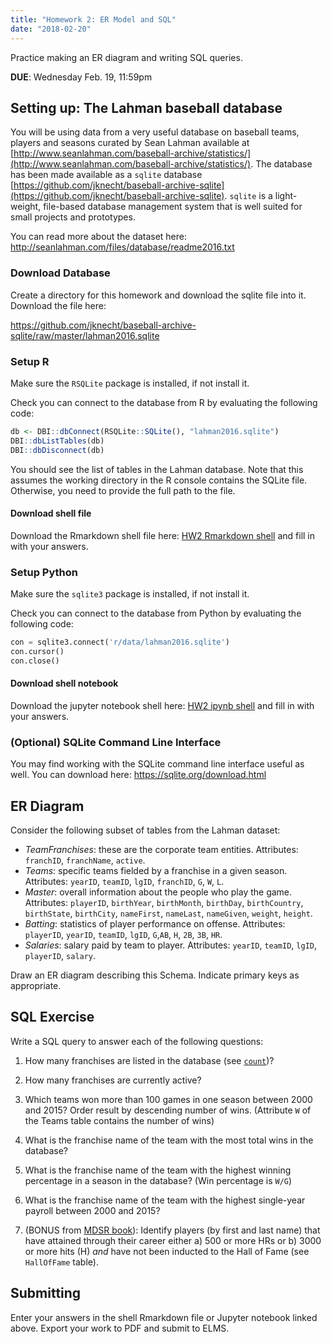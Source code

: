 ```yaml
---
title: "Homework 2: ER Model and SQL"
date: "2018-02-20"
---
```


Practice making an ER diagram and writing SQL queries.

**DUE**: Wednesday Feb. 19, 11:59pm

<!--more-->

## Setting up: The Lahman baseball database

You will be using data from a very useful database on baseball teams, players and seasons curated by Sean Lahman available at [http://www.seanlahman.com/baseball-archive/statistics/](http://www.seanlahman.com/baseball-archive/statistics/). The database has been made available as a `sqlite` database [https://github.com/jknecht/baseball-archive-sqlite](https://github.com/jknecht/baseball-archive-sqlite). `sqlite` is a light-weight, file-based database management system that is well suited for small projects and prototypes.

You can read more about the dataset here: http://seanlahman.com/files/database/readme2016.txt

### Download Database

Create a directory for this homework and download the sqlite file into it.
Download the file here:

https://github.com/jknecht/baseball-archive-sqlite/raw/master/lahman2016.sqlite

### Setup R

Make sure the `RSQLite` package is installed, if not install it.

Check you can connect to the database from R by evaluating the following code:

```r
db <- DBI::dbConnect(RSQLite::SQLite(), "lahman2016.sqlite")
DBI::dbListTables(db)
DBI::dbDisconnect(db)
```

You should see the list of tables in the Lahman database. Note that this assumes the working directory in the R console contains the SQLite file. Otherwise, you need to provide the full path to the file.

#### Download shell file

Download the Rmarkdown shell file here: [HW2 Rmarkdown shell](/misc/hw2_er-sql.Rmd) and fill in with your answers. 

### Setup Python

Make sure the `sqlite3` package is installed, if not install it.

Check you can connect to the database from Python by evaluating the following code:

```python
con = sqlite3.connect('r/data/lahman2016.sqlite')
con.cursor()
con.close()
```
#### Download shell notebook

Download the jupyter notebook shell here: [HW2 ipynb shell](/misc/hw2_er-sql.ipynb) and fill in with your answers.


### (Optional) SQLite Command Line Interface

You may find working with the SQLite command line interface useful as well. You can download here:
https://sqlite.org/download.html

## ER Diagram

Consider the following subset of tables from the Lahman dataset:

- _TeamFranchises_: these are the corporate team entities. Attributes: `franchID`, `franchName`, `active`. 
- _Teams_: specific teams fielded by a franchise in a given season. Attributes: `yearID`, `teamID`, `lgID`, `franchID`, `G`, `W`, `L`.
- _Master_: overall information about the people who play the game. Attributes: `playerID`, `birthYear`, `birthMonth`, `birthDay`, `birthCountry`, `birthState`, `birthCity`, `nameFirst`, `nameLast`, `nameGiven`, `weight`, `height`.
- _Batting_: statistics of player performance on offense. Attributes: `playerID`, `yearID`, `teamID`, `lgID`, `G`,`AB`, `H`, `2B`, `3B`, `HR`.
- _Salaries_: salary paid by team to player. Attributes: `yearID`, `teamID`, `lgID`, `playerID`, `salary`.

Draw an ER diagram describing this Schema. Indicate primary keys as appropriate.

## SQL Exercise

Write a SQL query to answer each of the following questions:

1) How many franchises are listed in the database (see [`count`](https://sqlite.org/lang_aggfunc.html#count))?

2) How many franchises are currently active?

3) Which teams won more than 100 games in one season between 2000 and 2015? Order result by descending number of wins. (Attribute `W` of the Teams table contains the number of wins)

4) What is the franchise name of the team with the most total wins in the database?

5) What is the franchise name of the team with the highest winning percentage in a season in the database? (Win percentage is `W/G`)

6) What is the franchise name of the team with the highest single-year payroll between 2000 and 2015?

7) (BONUS from [MDSR book](https://mdsr-book.github.io/)): Identify players (by first and last name) that have attained through their career either a) 500 or more HRs or b) 3000 or more hits (H) _and_ have not been inducted to the Hall of Fame (see `HallOfFame` table).

## Submitting

Enter your answers in the shell Rmarkdown file or Jupyter notebook linked above. Export your work to PDF and submit to ELMS.


